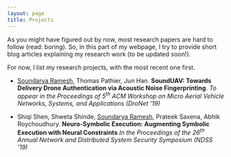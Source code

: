 ```yaml
---
layout: page
title: Projects
---
```


<!--<p class="message">
  Hey there! I'm Soundarya Ramesh, a first year graduate student of Computer Science at the National University of Singapore. I graduated from the National Institute of Technology Karnataka, Surathkal with a Bachelors in Information Technology in May 2018. My research interests revolve around IoT security.
</p>

In the novel, *The Strange Case of Dr. Jeykll and Mr. Hyde*, Mr. Poole is Dr. Jekyll's virtuous and loyal butler. Similarly, Poole is an upstanding and effective butler that helps you build Jekyll themes. It's made by [@mdo](https://twitter.com/mdo).
-->
As you might have figured out by now, most research papers are hard to follow (read: boring). So, in this part of my webpage, I try to provide short blog articles explaining my research work (to be updated soon!). 

For now, I list my research projects, with the most recent one first. 


* <u>Soundarya Ramesh</u>, Thomas Pathier, Jun Han. **SoundUAV: Towards Delivery Drone Authentication via Acoustic Noise Fingerprinting**.  <i>To appear in the Proceedings of 5<sup>th</sup> ACM Workshop on Micro Aerial Vehicle Networks, Systems, and Applications (DroNet '19)</i>


* Shiqi Shen, Shweta Shinde, <u>Soundarya Ramesh</u>, Prateek Saxena, Abhik Roychoudhury. **Neuro-Symbolic Execution: Augmenting Symbolic Execution with Neural Constraints** <i>In the Proceedings of the 26<sup>th</sup> Annual Network and Distributed System Security Symposium (NDSS '19) </i>
<!-- <a href="https://www.ndss-symposium.org/wp-content/uploads/2019/02/ndss2019_11-3_Shiqi_paper.pdf">(Link)</a> <br /> -->


<!--Learn more and contribute on [GitHub](https://github.com/poole).
![placeholder](/images/sound.png "This is my image")

## Setup

Some fun facts about the setup of this project include:

* Built for [Jekyll](http://jekyllrb.com)
* Developed on GitHub and hosted for free on [GitHub Pages](https://pages.github.com)
* Coded with [Sublime Text 2](http://sublimetext.com), an amazing code editor
* Designed and developed while listening to music like [Blood Bros Trilogy](https://soundcloud.com/maddecent/sets/blood-bros-series)

Have questions or suggestions? Feel free to [open an issue on GitHub](https://github.com/poole/issues/new) or [ask me on Twitter](https://twitter.com/mdo).

Thanks for reading!-->
